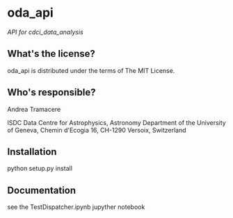 oda_api
==========================================
*API for cdci_data_analysis*

What's the license?
-------------------

oda_api is distributed under the terms of The MIT License.

Who's responsible?
-------------------
Andrea Tramacere

ISDC Data Centre for Astrophysics, Astronomy Department of the University of Geneva, Chemin d'Ecogia 16, CH-1290 Versoix, Switzerland


Installation
-------------------
python setup.py install
 
Documentation
-------------------
see the TestDispatcher.ipynb jupyther notebook